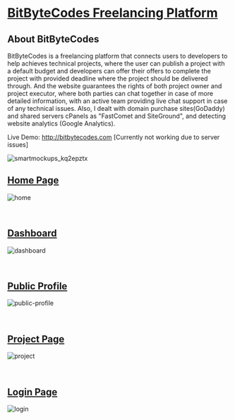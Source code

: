 # [BitByteCodes Freelancing Platform](http://bitbytecodes.com)

## About BitByteCodes
BitByteCodes is a freelancing platform that connects users to developers to help achieves technical projects, where the user can publish a project with a default budget and developers can offer their offers to complete the project with provided deadline where the project should be delivered through. And the website guarantees the rights of both project owner and project executor, where both parties can chat together in case of more detailed information, with an active team providing live chat support in case of any technical issues. Also, I dealt with domain purchase sites(GoDaddy) and shared servers cPanels as "FastComet and SiteGround", and detecting website analytics (Google Analytics). 

Live Demo: http://bitbytecodes.com [Currently not working due to server issues]

![smartmockups_kq2epztx](https://user-images.githubusercontent.com/71105404/178721812-d7f65c70-639d-4640-b01d-88ed798a874b.jpg)


## [Home Page](http://bitbytecodes.com)
![home](https://user-images.githubusercontent.com/71105404/178722214-50ba8987-cf4a-4bd6-a19b-d6dcc9d6e937.png)

<br>

## [Dashboard](http://bitbytecodes.com/codeup/profile.php)
![dashboard](https://user-images.githubusercontent.com/71105404/178722307-3fc5f66d-7d9e-432e-96d9-b413c7e44c37.png)

<br>

## [Public Profile](http://bitbytecodes.com/codeup/public-profile.php)
![public-profile](https://user-images.githubusercontent.com/71105404/178722508-ded50e61-d4f8-4998-b7d6-cdf487947d3b.png)

<br>

## [Project Page](http://bitbytecodes.com/codeup/item/?id=1)
![project](https://user-images.githubusercontent.com/71105404/178722591-c4ad6173-a142-4e71-956b-5bbe5b7fe2c3.png)

<br>

## [Login Page](http://bitbytecodes.com/codeup/login.php)
![login](https://user-images.githubusercontent.com/71105404/178722781-2f660ab4-8810-4e31-b2f0-aa9fdfd4d6e9.png)
